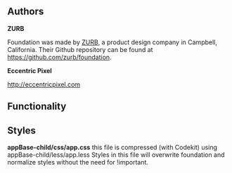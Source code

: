 ## Authors

**ZURB**

Foundation was made by [ZURB](http://foundation.zurb.com/), a product design company in Campbell, California. Their Github repository can be found at https://github.com/zurb/foundation. 

**Eccentric Pixel**

http://eccentricpixel.com



## Functionality



## Styles

**appBase-child/css/app.css**
this file is compressed (with Codekit) using appBase-child/less/app.less
Styles in this file will overwrite foundation and normalize styles without the need for !important.                       